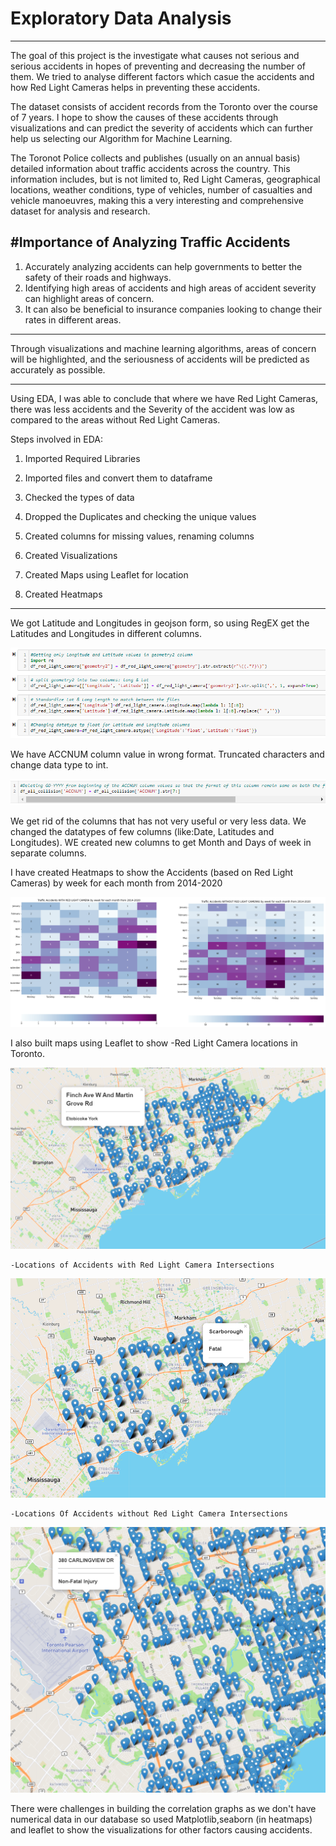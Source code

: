 # Exploratory Data Analysis
----
The goal of this project is the investigate what causes not serious and serious accidents in hopes of preventing and decreasing the number of them. We tried to analyse different factors which casue the accidents and how Red Light Cameras helps in preventing these accidents.

The dataset consists of accident records from the Toronto over the course of 7 years. I hope to show the causes of these accidents through visualizations and can predict the severity of accidents which can further help us selecting our Algorithm for Machine Learning.

The Toronot Police collects and publishes (usually on an annual basis) detailed information about traffic accidents across the country. This information includes, but is not limited to, Red Light Cameras, geographical locations, weather conditions, type of vehicles, number of casualties and vehicle manoeuvres, making this a very interesting and comprehensive dataset for analysis and research.

#Importance of Analyzing Traffic Accidents
----
1) Accurately analyzing accidents can help governments to better the safety of their roads and highways. 
2) Identifying high areas of accidents and high areas of accident severity can highlight areas of concern.
3) It can also be beneficial to insurance companies looking to change their rates in different areas. 


----

Through visualizations and machine learning algorithms, areas of concern will be highlighted, and  the seriousness of accidents will be predicted as accurately as possible. 

----

Using EDA, I was able to conclude that where we have Red Light Cameras, there was less accidents and the Severity of the accident was low as compared to the areas without Red Light Cameras.

Steps involved in EDA:

1. Imported Required Libraries

1. Imported files and convert them to dataframe

1. Checked the types of data

1. Dropped the Duplicates and checking the unique values

1. Created columns for missing values, renaming columns

1. Created Visualizations

1. Created Maps using Leaflet for location

1. Created Heatmaps

  
----
We got Latitude and Longitudes in geojson form, so using RegEX get the Latitudes and Longitudes in different columns. 

![](https://github.com/barharding/Crash-Detectives/blob/main/EDA/Resources/Images/lat_long.PNG)

We have ACCNUM column value in wrong format. Truncated characters and change data type to int.

![](https://github.com/barharding/Crash-Detectives/blob/main/EDA/Resources/Images/ACCNUM.png)

We get rid of the columns that has not very useful or very less data. We changed the datatypes of few columns (like:Date, Latitudes and Longitudes). WE created new columns to get Month and Days of week in separate columns.

I have created Heatmaps to show the Accidents (based on Red Light Cameras) by week for each month from 2014-2020

![](https://github.com/barharding/Crash-Detectives/blob/main/EDA/Resources/Images/Heat_Map_With_Without_Camera.png)

I also built maps using Leaflet to show 
	-Red Light Camera locations in Toronto.
	
![](https://github.com/barharding/Crash-Detectives/blob/main/EDA/Resources/Images/Red_Light_Camera_Coordinates.PNG)
	
	-Locations of Accidents with Red Light Camera Intersections
	
![](https://github.com/barharding/Crash-Detectives/blob/main/EDA/Resources/Images/Accidents_in_Red%20Light_Camera_area.PNG)
	
	-Locations Of Accidents without Red Light Camera Intersections
	
![](https://github.com/barharding/Crash-Detectives/blob/main/EDA/Resources/Images/Accidents_Without_Camera_.PNG)

There were challenges in building the correlation graphs as we don't have numerical data in our database so used Matplotlib,seaborn (in heatmaps) and leaflet to show the visualizations for other factors causing accidents.









